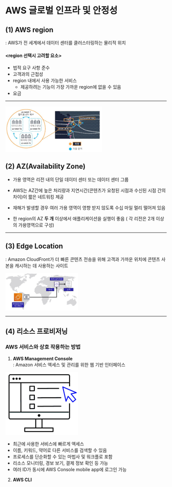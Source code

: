 AWS 글로벌 인프라 및 안정성
==========================

## (1) AWS region
: AWS가 전 세계에서 데이터 센터를 클러스터링하는 물리적 위치

#### **<region 선택시 고려할 요소>**
- 법적 요구 사항 준수
- 고객과의 근접성
- region 내에서 사용 가능한 서비스
    * 제공하려는 기능이 가장 가까운 region에 없을 수 있음
- 요금

- - -
<img src="https://github.com/Hakunam97/TIL/blob/master/AWS/images/AZ.JPG" width="60%" height="50%" title="AZ" alt="AZ"></img>


## (2) AZ(Availability Zone)
- 가용 영역은 리전 내의 단일 데이터 센터 또는 데이터 센터 그룹   

- AWS는 AZ간에 높은 처리량과 지연시간(콘텐츠가 요청된 시점과 수신된 시점 간의 차이)이 짧은 네트워킹 제공   

- 재해가 발생할 경우 여러 가용 영역이 영향 받지 않도록 수십 마일 멀리 떨어져 있음

- 한 region의 AZ **두 개** 이상에서 애플리케이션을 실행이 좋음 ( 각 리전은 2개 이상의 가용영역으로 구성)

- - -

## (3) Edge Location
: Amazon CloudFront가 더 빠른 콘텐츠 전송을 위해 고객과 가까운 위치에 콘텐츠 사본을 캐시하는 데 사용하는 사이트   

<img src="https://github.com/Hakunam97/TIL/blob/master/AWS/images/%EC%97%A3%EC%A7%80%EB%A1%9C%EC%BC%80%EC%9D%B4%EC%85%98.JPG" width="45%" height="35%" title="AZ" alt="AZ"></img>

- - -

## (4) 리소스 프로비저닝
### AWS 서비스와 상호 작용하는 방법
1. **AWS Management Console**   
: Amazon 서비스 액세스 및 관리를 위한 웹 기반 인터페이스

<img src="https://github.com/Hakunam97/TIL/blob/master/AWS/images/AWS%20Management%20Console.jpg" width="45%" height="35%" title="CLI" alt="CLI"></img>

- 최근에 사용한 서비스에 빠르게 액세스
- 이름, 키워드, 약어로 다른 서비스를 검색할 수 있음
- 프로세스를 단순화할 수 있는 마법사 및 워크플로 포함
- 리소스 모니터링, 경보 보기, 결제 정보 확인 등 가능
- 여러 ID가 동시에 AWS Console mobile app에 로그인 가능

2. **AWS CLI**
